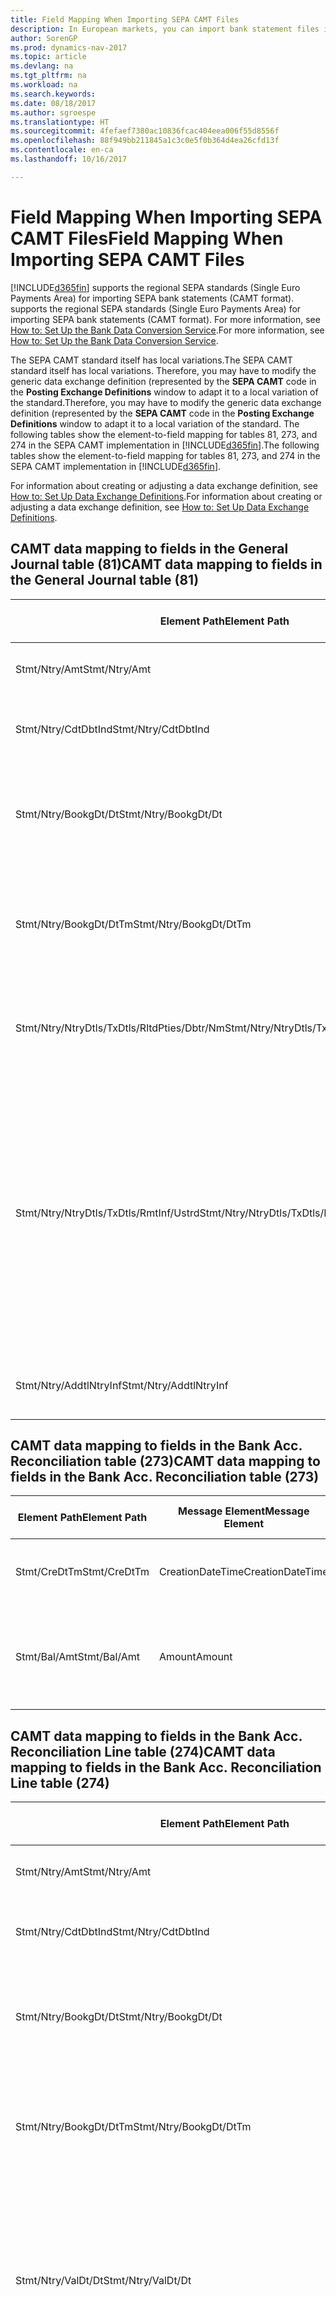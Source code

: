 ```yaml
---
title: Field Mapping When Importing SEPA CAMT Files
description: In European markets, you can import bank statement files in the regional SEPA standards (Single Euro Payments Area).
author: SorenGP
ms.prod: dynamics-nav-2017
ms.topic: article
ms.devlang: na
ms.tgt_pltfrm: na
ms.workload: na
ms.search.keywords: 
ms.date: 08/18/2017
ms.author: sgroespe
ms.translationtype: HT
ms.sourcegitcommit: 4fefaef7380ac10836fcac404eea006f55d8556f
ms.openlocfilehash: 88f949bb211845a1c3c0e5f0b364d4ea26cfd13f
ms.contentlocale: en-ca
ms.lasthandoff: 10/16/2017

---
```

# <a name="field-mapping-when-importing-sepa-camt-files"></a><span data-ttu-id="de90f-103">Field Mapping When Importing SEPA CAMT Files</span><span class="sxs-lookup"><span data-stu-id="de90f-103">Field Mapping When Importing SEPA CAMT Files</span></span>
[!INCLUDE[d365fin](includes/d365fin_md.md)]<span data-ttu-id="de90f-104"> supports the regional SEPA standards (Single Euro Payments Area) for importing SEPA bank statements (CAMT format).</span><span class="sxs-lookup"><span data-stu-id="de90f-104"> supports the regional SEPA standards (Single Euro Payments Area) for importing SEPA bank statements (CAMT format).</span></span> <span data-ttu-id="de90f-105">For more information, see [How to: Set Up the Bank Data Conversion Service](bank-how-setup-bank-data-conversion-service.md).</span><span class="sxs-lookup"><span data-stu-id="de90f-105">For more information, see [How to: Set Up the Bank Data Conversion Service](bank-how-setup-bank-data-conversion-service.md).</span></span>  

 <span data-ttu-id="de90f-106">The SEPA CAMT standard itself has local variations.</span><span class="sxs-lookup"><span data-stu-id="de90f-106">The SEPA CAMT standard itself has local variations.</span></span> <span data-ttu-id="de90f-107">Therefore, you may have to modify the generic data exchange definition (represented by the **SEPA CAMT** code in the **Posting Exchange Definitions** window to adapt it to a local variation of the standard.</span><span class="sxs-lookup"><span data-stu-id="de90f-107">Therefore, you may have to modify the generic data exchange definition (represented by the **SEPA CAMT** code in the **Posting Exchange Definitions** window to adapt it to a local variation of the standard.</span></span> <span data-ttu-id="de90f-108">The following tables show the element-to-field mapping for tables 81, 273, and 274 in the SEPA CAMT implementation in [!INCLUDE[d365fin](includes/d365fin_md.md)].</span><span class="sxs-lookup"><span data-stu-id="de90f-108">The following tables show the element-to-field mapping for tables 81, 273, and 274 in the SEPA CAMT implementation in [!INCLUDE[d365fin](includes/d365fin_md.md)].</span></span>  

 <span data-ttu-id="de90f-109">For information about creating or adjusting a data exchange definition, see [How to: Set Up Data Exchange Definitions](across-how-to-set-up-data-exchange-definitions.md).</span><span class="sxs-lookup"><span data-stu-id="de90f-109">For information about creating or adjusting a data exchange definition, see [How to: Set Up Data Exchange Definitions](across-how-to-set-up-data-exchange-definitions.md).</span></span>  

## <a name="camt-data-mapping-to-fields-in-the-general-journal-table-81"></a><span data-ttu-id="de90f-110">CAMT data mapping to fields in the General Journal table (81)</span><span class="sxs-lookup"><span data-stu-id="de90f-110">CAMT data mapping to fields in the General Journal table (81)</span></span>  

|<span data-ttu-id="de90f-111">Element Path</span><span class="sxs-lookup"><span data-stu-id="de90f-111">Element Path</span></span>|<span data-ttu-id="de90f-112">Message Element</span><span class="sxs-lookup"><span data-stu-id="de90f-112">Message Element</span></span>|<span data-ttu-id="de90f-113">Data Type</span><span class="sxs-lookup"><span data-stu-id="de90f-113">Data Type</span></span>|<span data-ttu-id="de90f-114">Description</span><span class="sxs-lookup"><span data-stu-id="de90f-114">Description</span></span>|<span data-ttu-id="de90f-115">Negative-Sign Identifier</span><span class="sxs-lookup"><span data-stu-id="de90f-115">Negative-Sign Identifier</span></span>|<span data-ttu-id="de90f-116">Field No.</span><span class="sxs-lookup"><span data-stu-id="de90f-116">Field No.</span></span>|<span data-ttu-id="de90f-117">Field Name</span><span class="sxs-lookup"><span data-stu-id="de90f-117">Field Name</span></span>|  
|------------------|---------------------|---------------|-----------------|-------------------------------|---------------|----------------|  
|<span data-ttu-id="de90f-118">Stmt/Ntry/Amt</span><span class="sxs-lookup"><span data-stu-id="de90f-118">Stmt/Ntry/Amt</span></span>|<span data-ttu-id="de90f-119">Amount</span><span class="sxs-lookup"><span data-stu-id="de90f-119">Amount</span></span>|<span data-ttu-id="de90f-120">Decimal</span><span class="sxs-lookup"><span data-stu-id="de90f-120">Decimal</span></span>|<span data-ttu-id="de90f-121">The amount of money in the cash entry</span><span class="sxs-lookup"><span data-stu-id="de90f-121">The amount of money in the cash entry</span></span>||<span data-ttu-id="de90f-122">13</span><span class="sxs-lookup"><span data-stu-id="de90f-122">13</span></span>|<span data-ttu-id="de90f-123">Amount</span><span class="sxs-lookup"><span data-stu-id="de90f-123">Amount</span></span>|  
|<span data-ttu-id="de90f-124">Stmt/Ntry/CdtDbtInd</span><span class="sxs-lookup"><span data-stu-id="de90f-124">Stmt/Ntry/CdtDbtInd</span></span>|<span data-ttu-id="de90f-125">CreditDebitIndicator</span><span class="sxs-lookup"><span data-stu-id="de90f-125">CreditDebitIndicator</span></span>|<span data-ttu-id="de90f-126">Text</span><span class="sxs-lookup"><span data-stu-id="de90f-126">Text</span></span>|<span data-ttu-id="de90f-127">Indicates whether the entry is a credit or a debit entry</span><span class="sxs-lookup"><span data-stu-id="de90f-127">Indicates whether the entry is a credit or a debit entry</span></span>|<span data-ttu-id="de90f-128">DBIT</span><span class="sxs-lookup"><span data-stu-id="de90f-128">DBIT</span></span>|<span data-ttu-id="de90f-129">13</span><span class="sxs-lookup"><span data-stu-id="de90f-129">13</span></span>|<span data-ttu-id="de90f-130">Amount</span><span class="sxs-lookup"><span data-stu-id="de90f-130">Amount</span></span>|  
|<span data-ttu-id="de90f-131">Stmt/Ntry/BookgDt/Dt</span><span class="sxs-lookup"><span data-stu-id="de90f-131">Stmt/Ntry/BookgDt/Dt</span></span>|<span data-ttu-id="de90f-132">Date</span><span class="sxs-lookup"><span data-stu-id="de90f-132">Date</span></span>|<span data-ttu-id="de90f-133">Date</span><span class="sxs-lookup"><span data-stu-id="de90f-133">Date</span></span>|<span data-ttu-id="de90f-134">The date when an entry is posted to an account on the account servicer's books</span><span class="sxs-lookup"><span data-stu-id="de90f-134">The date when an entry is posted to an account on the account servicer's books</span></span>||<span data-ttu-id="de90f-135">5</span><span class="sxs-lookup"><span data-stu-id="de90f-135">5</span></span>|<span data-ttu-id="de90f-136">Posting Date</span><span class="sxs-lookup"><span data-stu-id="de90f-136">Posting Date</span></span>|  
|<span data-ttu-id="de90f-137">Stmt/Ntry/BookgDt/DtTm</span><span class="sxs-lookup"><span data-stu-id="de90f-137">Stmt/Ntry/BookgDt/DtTm</span></span>|<span data-ttu-id="de90f-138">DateTime</span><span class="sxs-lookup"><span data-stu-id="de90f-138">DateTime</span></span>|<span data-ttu-id="de90f-139">DateTime</span><span class="sxs-lookup"><span data-stu-id="de90f-139">DateTime</span></span>|<span data-ttu-id="de90f-140">The date and time when an entry is posted to an account on the account servicer's books</span><span class="sxs-lookup"><span data-stu-id="de90f-140">The date and time when an entry is posted to an account on the account servicer's books</span></span>||<span data-ttu-id="de90f-141">5</span><span class="sxs-lookup"><span data-stu-id="de90f-141">5</span></span>|<span data-ttu-id="de90f-142">Posting Date</span><span class="sxs-lookup"><span data-stu-id="de90f-142">Posting Date</span></span>|  
|<span data-ttu-id="de90f-143">Stmt/Ntry/NtryDtls/TxDtls/RltdPties/Dbtr/Nm</span><span class="sxs-lookup"><span data-stu-id="de90f-143">Stmt/Ntry/NtryDtls/TxDtls/RltdPties/Dbtr/Nm</span></span>|<span data-ttu-id="de90f-144">Name</span><span class="sxs-lookup"><span data-stu-id="de90f-144">Name</span></span>|<span data-ttu-id="de90f-145">Text</span><span class="sxs-lookup"><span data-stu-id="de90f-145">Text</span></span>|<span data-ttu-id="de90f-146">The name of the party that owes an amount of money to the (ultimate) creditor</span><span class="sxs-lookup"><span data-stu-id="de90f-146">The name of the party that owes an amount of money to the (ultimate) creditor</span></span>||<span data-ttu-id="de90f-147">1221</span><span class="sxs-lookup"><span data-stu-id="de90f-147">1221</span></span>|<span data-ttu-id="de90f-148">Payer Information</span><span class="sxs-lookup"><span data-stu-id="de90f-148">Payer Information</span></span>|  
|<span data-ttu-id="de90f-149">Stmt/Ntry/NtryDtls/TxDtls/RmtInf/Ustrd</span><span class="sxs-lookup"><span data-stu-id="de90f-149">Stmt/Ntry/NtryDtls/TxDtls/RmtInf/Ustrd</span></span>|<span data-ttu-id="de90f-150">Unstructured</span><span class="sxs-lookup"><span data-stu-id="de90f-150">Unstructured</span></span>|<span data-ttu-id="de90f-151">Text</span><span class="sxs-lookup"><span data-stu-id="de90f-151">Text</span></span>|<span data-ttu-id="de90f-152">Information supplied to enable the matching/reconciliation of an entry with the items that the payment is intended to settle, such as commercial invoices in an accounts-receivable system, in an unstructured form</span><span class="sxs-lookup"><span data-stu-id="de90f-152">Information supplied to enable the matching/reconciliation of an entry with the items that the payment is intended to settle, such as commercial invoices in an accounts-receivable system, in an unstructured form</span></span>||<span data-ttu-id="de90f-153">8</span><span class="sxs-lookup"><span data-stu-id="de90f-153">8</span></span>|<span data-ttu-id="de90f-154">Description</span><span class="sxs-lookup"><span data-stu-id="de90f-154">Description</span></span>|  
|<span data-ttu-id="de90f-155">Stmt/Ntry/AddtlNtryInf</span><span class="sxs-lookup"><span data-stu-id="de90f-155">Stmt/Ntry/AddtlNtryInf</span></span>|<span data-ttu-id="de90f-156">AdditionalEntryInformation</span><span class="sxs-lookup"><span data-stu-id="de90f-156">AdditionalEntryInformation</span></span>|<span data-ttu-id="de90f-157">Text</span><span class="sxs-lookup"><span data-stu-id="de90f-157">Text</span></span>|<span data-ttu-id="de90f-158">Additional information about the entry</span><span class="sxs-lookup"><span data-stu-id="de90f-158">Additional information about the entry</span></span>||<span data-ttu-id="de90f-159">1222</span><span class="sxs-lookup"><span data-stu-id="de90f-159">1222</span></span>|<span data-ttu-id="de90f-160">Transaction Information</span><span class="sxs-lookup"><span data-stu-id="de90f-160">Transaction Information</span></span>|  

## <a name="camt-data-mapping-to-fields-in-the-bank-acc-reconciliation-table-273"></a><span data-ttu-id="de90f-161">CAMT data mapping to fields in the Bank Acc. Reconciliation table (273)</span><span class="sxs-lookup"><span data-stu-id="de90f-161">CAMT data mapping to fields in the Bank Acc. Reconciliation table (273)</span></span>  

|<span data-ttu-id="de90f-162">Element Path</span><span class="sxs-lookup"><span data-stu-id="de90f-162">Element Path</span></span>|<span data-ttu-id="de90f-163">Message Element</span><span class="sxs-lookup"><span data-stu-id="de90f-163">Message Element</span></span>|<span data-ttu-id="de90f-164">Data Type</span><span class="sxs-lookup"><span data-stu-id="de90f-164">Data Type</span></span>|<span data-ttu-id="de90f-165">Description</span><span class="sxs-lookup"><span data-stu-id="de90f-165">Description</span></span>|<span data-ttu-id="de90f-166">Negative-Sign Identifier</span><span class="sxs-lookup"><span data-stu-id="de90f-166">Negative-Sign Identifier</span></span>|<span data-ttu-id="de90f-167">Field No.</span><span class="sxs-lookup"><span data-stu-id="de90f-167">Field No.</span></span>|<span data-ttu-id="de90f-168">Field Name</span><span class="sxs-lookup"><span data-stu-id="de90f-168">Field Name</span></span>|  
|------------------|---------------------|---------------|-----------------|-------------------------------|---------------|----------------|  
|<span data-ttu-id="de90f-169">Stmt/CreDtTm</span><span class="sxs-lookup"><span data-stu-id="de90f-169">Stmt/CreDtTm</span></span>|<span data-ttu-id="de90f-170">CreationDateTime</span><span class="sxs-lookup"><span data-stu-id="de90f-170">CreationDateTime</span></span>|<span data-ttu-id="de90f-171">Date</span><span class="sxs-lookup"><span data-stu-id="de90f-171">Date</span></span>|<span data-ttu-id="de90f-172">The date and time when the message was created</span><span class="sxs-lookup"><span data-stu-id="de90f-172">The date and time when the message was created</span></span>||<span data-ttu-id="de90f-173">3</span><span class="sxs-lookup"><span data-stu-id="de90f-173">3</span></span>|<span data-ttu-id="de90f-174">Statement Date</span><span class="sxs-lookup"><span data-stu-id="de90f-174">Statement Date</span></span>|  
|<span data-ttu-id="de90f-175">Stmt/Bal/Amt</span><span class="sxs-lookup"><span data-stu-id="de90f-175">Stmt/Bal/Amt</span></span>|<span data-ttu-id="de90f-176">Amount</span><span class="sxs-lookup"><span data-stu-id="de90f-176">Amount</span></span>|<span data-ttu-id="de90f-177">Decimal</span><span class="sxs-lookup"><span data-stu-id="de90f-177">Decimal</span></span>|<span data-ttu-id="de90f-178">The amount resulting from the netted amounts for all debit and credit entries</span><span class="sxs-lookup"><span data-stu-id="de90f-178">The amount resulting from the netted amounts for all debit and credit entries</span></span>||<span data-ttu-id="de90f-179">4</span><span class="sxs-lookup"><span data-stu-id="de90f-179">4</span></span>|<span data-ttu-id="de90f-180">Statement Ending Balance</span><span class="sxs-lookup"><span data-stu-id="de90f-180">Statement Ending Balance</span></span>|  

## <a name="camt-data-mapping-to-fields-in-the-bank-acc-reconciliation-line-table-274"></a><span data-ttu-id="de90f-181">CAMT data mapping to fields in the Bank Acc. Reconciliation Line table (274)</span><span class="sxs-lookup"><span data-stu-id="de90f-181">CAMT data mapping to fields in the Bank Acc. Reconciliation Line table (274)</span></span>  

|<span data-ttu-id="de90f-182">Element Path</span><span class="sxs-lookup"><span data-stu-id="de90f-182">Element Path</span></span>|<span data-ttu-id="de90f-183">Message Element</span><span class="sxs-lookup"><span data-stu-id="de90f-183">Message Element</span></span>|<span data-ttu-id="de90f-184">Data Type</span><span class="sxs-lookup"><span data-stu-id="de90f-184">Data Type</span></span>|<span data-ttu-id="de90f-185">Description</span><span class="sxs-lookup"><span data-stu-id="de90f-185">Description</span></span>|<span data-ttu-id="de90f-186">Negative-Sign Identifier</span><span class="sxs-lookup"><span data-stu-id="de90f-186">Negative-Sign Identifier</span></span>|<span data-ttu-id="de90f-187">Field No.</span><span class="sxs-lookup"><span data-stu-id="de90f-187">Field No.</span></span>|<span data-ttu-id="de90f-188">Field Name</span><span class="sxs-lookup"><span data-stu-id="de90f-188">Field Name</span></span>|  
|------------------|---------------------|---------------|-----------------|-------------------------------|---------------|----------------|  
|<span data-ttu-id="de90f-189">Stmt/Ntry/Amt</span><span class="sxs-lookup"><span data-stu-id="de90f-189">Stmt/Ntry/Amt</span></span>|<span data-ttu-id="de90f-190">Amount</span><span class="sxs-lookup"><span data-stu-id="de90f-190">Amount</span></span>|<span data-ttu-id="de90f-191">Decimal</span><span class="sxs-lookup"><span data-stu-id="de90f-191">Decimal</span></span>|<span data-ttu-id="de90f-192">The amount of money in the cash entry</span><span class="sxs-lookup"><span data-stu-id="de90f-192">The amount of money in the cash entry</span></span>||<span data-ttu-id="de90f-193">7</span><span class="sxs-lookup"><span data-stu-id="de90f-193">7</span></span>|<span data-ttu-id="de90f-194">Statement Amount</span><span class="sxs-lookup"><span data-stu-id="de90f-194">Statement Amount</span></span>|  
|<span data-ttu-id="de90f-195">Stmt/Ntry/CdtDbtInd</span><span class="sxs-lookup"><span data-stu-id="de90f-195">Stmt/Ntry/CdtDbtInd</span></span>|<span data-ttu-id="de90f-196">CreditDebitIndicator</span><span class="sxs-lookup"><span data-stu-id="de90f-196">CreditDebitIndicator</span></span>|<span data-ttu-id="de90f-197">Text</span><span class="sxs-lookup"><span data-stu-id="de90f-197">Text</span></span>|<span data-ttu-id="de90f-198">Indicates whether the entry is a credit or a debit entry</span><span class="sxs-lookup"><span data-stu-id="de90f-198">Indicates whether the entry is a credit or a debit entry</span></span>|<span data-ttu-id="de90f-199">DBIT</span><span class="sxs-lookup"><span data-stu-id="de90f-199">DBIT</span></span>|<span data-ttu-id="de90f-200">7</span><span class="sxs-lookup"><span data-stu-id="de90f-200">7</span></span>|<span data-ttu-id="de90f-201">Statement Amount</span><span class="sxs-lookup"><span data-stu-id="de90f-201">Statement Amount</span></span>|  
|<span data-ttu-id="de90f-202">Stmt/Ntry/BookgDt/Dt</span><span class="sxs-lookup"><span data-stu-id="de90f-202">Stmt/Ntry/BookgDt/Dt</span></span>|<span data-ttu-id="de90f-203">Date</span><span class="sxs-lookup"><span data-stu-id="de90f-203">Date</span></span>|<span data-ttu-id="de90f-204">Date</span><span class="sxs-lookup"><span data-stu-id="de90f-204">Date</span></span>|<span data-ttu-id="de90f-205">The date when an entry is posted to an account on the account servicer's books</span><span class="sxs-lookup"><span data-stu-id="de90f-205">The date when an entry is posted to an account on the account servicer's books</span></span>||<span data-ttu-id="de90f-206">5</span><span class="sxs-lookup"><span data-stu-id="de90f-206">5</span></span>|<span data-ttu-id="de90f-207">Transaction Date</span><span class="sxs-lookup"><span data-stu-id="de90f-207">Transaction Date</span></span>|  
|<span data-ttu-id="de90f-208">Stmt/Ntry/BookgDt/DtTm</span><span class="sxs-lookup"><span data-stu-id="de90f-208">Stmt/Ntry/BookgDt/DtTm</span></span>|<span data-ttu-id="de90f-209">DateTime</span><span class="sxs-lookup"><span data-stu-id="de90f-209">DateTime</span></span>|<span data-ttu-id="de90f-210">DateTime</span><span class="sxs-lookup"><span data-stu-id="de90f-210">DateTime</span></span>|<span data-ttu-id="de90f-211">The date and time when an entry is posted to an account on the account servicer's books</span><span class="sxs-lookup"><span data-stu-id="de90f-211">The date and time when an entry is posted to an account on the account servicer's books</span></span>||<span data-ttu-id="de90f-212">5</span><span class="sxs-lookup"><span data-stu-id="de90f-212">5</span></span>|<span data-ttu-id="de90f-213">Transaction Date</span><span class="sxs-lookup"><span data-stu-id="de90f-213">Transaction Date</span></span>|  
|<span data-ttu-id="de90f-214">Stmt/Ntry/ValDt/Dt</span><span class="sxs-lookup"><span data-stu-id="de90f-214">Stmt/Ntry/ValDt/Dt</span></span>|<span data-ttu-id="de90f-215">Date</span><span class="sxs-lookup"><span data-stu-id="de90f-215">Date</span></span>|<span data-ttu-id="de90f-216">Date</span><span class="sxs-lookup"><span data-stu-id="de90f-216">Date</span></span>|<span data-ttu-id="de90f-217">The date when assets become available to the account owner in case of a credit entry, or cease to be available to the account owner in case of a debit entry</span><span class="sxs-lookup"><span data-stu-id="de90f-217">The date when assets become available to the account owner in case of a credit entry, or cease to be available to the account owner in case of a debit entry</span></span>||<span data-ttu-id="de90f-218">12</span><span class="sxs-lookup"><span data-stu-id="de90f-218">12</span></span>|<span data-ttu-id="de90f-219">Value Date</span><span class="sxs-lookup"><span data-stu-id="de90f-219">Value Date</span></span>|  
|<span data-ttu-id="de90f-220">Stmt/Ntry/ValDt/DtTm</span><span class="sxs-lookup"><span data-stu-id="de90f-220">Stmt/Ntry/ValDt/DtTm</span></span>|<span data-ttu-id="de90f-221">DateTime</span><span class="sxs-lookup"><span data-stu-id="de90f-221">DateTime</span></span>|<span data-ttu-id="de90f-222">DateTime</span><span class="sxs-lookup"><span data-stu-id="de90f-222">DateTime</span></span>|<span data-ttu-id="de90f-223">The date and time when assets become available to the account owner in case of a credit entry, or cease to be available to the account owner in case of a debit entry</span><span class="sxs-lookup"><span data-stu-id="de90f-223">The date and time when assets become available to the account owner in case of a credit entry, or cease to be available to the account owner in case of a debit entry</span></span>||<span data-ttu-id="de90f-224">12</span><span class="sxs-lookup"><span data-stu-id="de90f-224">12</span></span>|<span data-ttu-id="de90f-225">Value Date</span><span class="sxs-lookup"><span data-stu-id="de90f-225">Value Date</span></span>|  
|<span data-ttu-id="de90f-226">Stmt/Ntry/NtryDtls/TxDtls/RltdPties/Dbtr/Nm</span><span class="sxs-lookup"><span data-stu-id="de90f-226">Stmt/Ntry/NtryDtls/TxDtls/RltdPties/Dbtr/Nm</span></span>|<span data-ttu-id="de90f-227">Name</span><span class="sxs-lookup"><span data-stu-id="de90f-227">Name</span></span>|<span data-ttu-id="de90f-228">Text</span><span class="sxs-lookup"><span data-stu-id="de90f-228">Text</span></span>|<span data-ttu-id="de90f-229">The name of the party that owes an amount of money to the (ultimate) creditor</span><span class="sxs-lookup"><span data-stu-id="de90f-229">The name of the party that owes an amount of money to the (ultimate) creditor</span></span>||<span data-ttu-id="de90f-230">15</span><span class="sxs-lookup"><span data-stu-id="de90f-230">15</span></span>|<span data-ttu-id="de90f-231">Payer Information</span><span class="sxs-lookup"><span data-stu-id="de90f-231">Payer Information</span></span>|  
|<span data-ttu-id="de90f-232">Stmt/Ntry/NtryDtls/TxDtls/RmtInf/Ustrd</span><span class="sxs-lookup"><span data-stu-id="de90f-232">Stmt/Ntry/NtryDtls/TxDtls/RmtInf/Ustrd</span></span>|<span data-ttu-id="de90f-233">Unstructured</span><span class="sxs-lookup"><span data-stu-id="de90f-233">Unstructured</span></span>|<span data-ttu-id="de90f-234">Text</span><span class="sxs-lookup"><span data-stu-id="de90f-234">Text</span></span>|<span data-ttu-id="de90f-235">Information supplied to enable the matching/reconciliation of an entry with the items that the payment is intended to settle, such as commercial invoices in an accounts-receivable system, in an unstructured form</span><span class="sxs-lookup"><span data-stu-id="de90f-235">Information supplied to enable the matching/reconciliation of an entry with the items that the payment is intended to settle, such as commercial invoices in an accounts-receivable system, in an unstructured form</span></span>||<span data-ttu-id="de90f-236">6</span><span class="sxs-lookup"><span data-stu-id="de90f-236">6</span></span>|<span data-ttu-id="de90f-237">Description</span><span class="sxs-lookup"><span data-stu-id="de90f-237">Description</span></span>|  
|<span data-ttu-id="de90f-238">Stmt/Ntry/AddtlNtryInf</span><span class="sxs-lookup"><span data-stu-id="de90f-238">Stmt/Ntry/AddtlNtryInf</span></span>|<span data-ttu-id="de90f-239">AdditionalEntryInformation</span><span class="sxs-lookup"><span data-stu-id="de90f-239">AdditionalEntryInformation</span></span>|<span data-ttu-id="de90f-240">Text</span><span class="sxs-lookup"><span data-stu-id="de90f-240">Text</span></span>|<span data-ttu-id="de90f-241">Additional information about the entry</span><span class="sxs-lookup"><span data-stu-id="de90f-241">Additional information about the entry</span></span>||<span data-ttu-id="de90f-242">16</span><span class="sxs-lookup"><span data-stu-id="de90f-242">16</span></span>|<span data-ttu-id="de90f-243">Transaction Information</span><span class="sxs-lookup"><span data-stu-id="de90f-243">Transaction Information</span></span>|  

 <span data-ttu-id="de90f-244">Elements in the **Ntry** node that are imported into [!INCLUDE[d365fin](includes/d365fin_md.md)] but not mapped to any fields are stored in the **Posting Exch. Column Def** table.</span><span class="sxs-lookup"><span data-stu-id="de90f-244">Elements in the **Ntry** node that are imported into [!INCLUDE[d365fin](includes/d365fin_md.md)] but not mapped to any fields are stored in the **Posting Exch. Column Def** table.</span></span> <span data-ttu-id="de90f-245">Users can view these elements from the **Payment Reconciliation Journal**, **Payment Application**, and **Bank Acc. Reconciliation** windows by choosing the **Bank Statement Line Details** action.</span><span class="sxs-lookup"><span data-stu-id="de90f-245">Users can view these elements from the **Payment Reconciliation Journal**, **Payment Application**, and **Bank Acc. Reconciliation** windows by choosing the **Bank Statement Line Details** action.</span></span> <span data-ttu-id="de90f-246">For more information, see [How to: Reconcile Payments Using Automatic Application](receivables-how-reconcile-payments-auto-application.md).</span><span class="sxs-lookup"><span data-stu-id="de90f-246">For more information, see [How to: Reconcile Payments Using Automatic Application](receivables-how-reconcile-payments-auto-application.md).</span></span>  
## <a name="see-also"></a><span data-ttu-id="de90f-247">See Also</span><span class="sxs-lookup"><span data-stu-id="de90f-247">See Also</span></span>  
[<span data-ttu-id="de90f-248">Setting Up Data Exchange</span><span class="sxs-lookup"><span data-stu-id="de90f-248">Setting Up Data Exchange</span></span>](across-set-up-data-exchange.md)  
[<span data-ttu-id="de90f-249">Exchanging Data Electronically</span><span class="sxs-lookup"><span data-stu-id="de90f-249">Exchanging Data Electronically</span></span>](across-data-exchange.md)  
<span data-ttu-id="de90f-250">[How to: Set Up the Bank Data Conversion Service](bank-how-setup-bank-data-conversion-service.md) </span><span class="sxs-lookup"><span data-stu-id="de90f-250">[How to: Set Up the Bank Data Conversion Service](bank-how-setup-bank-data-conversion-service.md) </span></span>  
[<span data-ttu-id="de90f-251">How to: Use XML Schemas to Prepare Data Exchange Definitions</span><span class="sxs-lookup"><span data-stu-id="de90f-251">How to: Use XML Schemas to Prepare Data Exchange Definitions</span></span>](across-how-to-use-xml-schemas-to-prepare-data-exchange-definitions.md)  
[<span data-ttu-id="de90f-252">How to: Reconcile Payments Using Automatic Application</span><span class="sxs-lookup"><span data-stu-id="de90f-252">How to: Reconcile Payments Using Automatic Application</span></span>](receivables-how-reconcile-payments-auto-application.md)  

